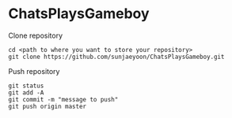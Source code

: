 # ChatsPlaysGameboy

Clone repository 
```
cd <path to where you want to store your repository>
git clone https://github.com/sunjaeyoon/ChatsPlaysGameboy.git 
```

Push repository
```
git status
git add -A 
git commit -m "message to push"
git push origin master
```